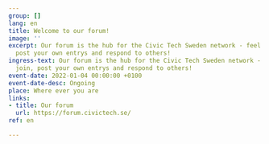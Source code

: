 ```yaml
---
group: []
lang: en
title: Welcome to our forum!
image: ''
excerpt: Our forum is the hub for the Civic Tech Sweden network - feel free to join,
  post your own entrys and respond to others!
ingress-text: Our forum is the hub for the Civic Tech Sweden network - feel free to
  join, post your own entrys and respond to others!
event-date: 2022-01-04 00:00:00 +0100
event-date-desc: Ongoing
place: Where ever you are
links:
- title: Our forum
  url: https://forum.civictech.se/
ref: en

---
```

